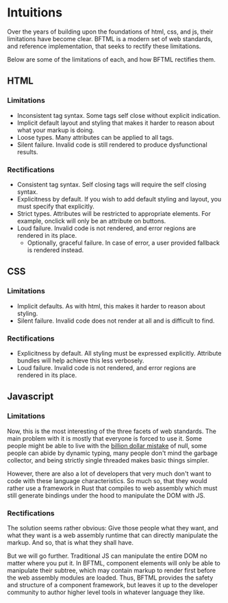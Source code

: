 # Intuitions
Over the years of building upon the foundations of html, css, and js, their limitations have become clear.
BFTML is a modern set of web standards, and reference implementation, that seeks to rectify these limitations.

Below are some of the limitations of each, and how BFTML rectifies them.

## HTML
### Limitations
- Inconsistent tag syntax. Some tags self close without explicit indication.
- Implicit default layout and styling that makes it harder to reason about what your markup is doing.
- Loose types. Many attributes can be applied to all tags.
- Silent failure. Invalid code is still rendered to produce dysfunctional results.
### Rectifications
- Consistent tag syntax. Self closing tags will require the self closing syntax.
- Explicitness by default. If you wish to add default styling and layout, you must specify that explicitly.
- Strict types. Attributes will be restricted to appropriate elements. For example, onclick will only be an attribute on buttons.
- Loud failure. Invalid code is not rendered, and error regions are rendered in its place.
  - Optionally, graceful failure. In case of error, a user provided fallback is rendered instead.

## CSS
### Limitations
- Implicit defaults. As with html, this makes it harder to reason about styling.
- Silent failure. Invalid code does not render at all and is difficult to find.
### Rectifications
- Explicitness by default. All styling must be expressed explicitly. Attribute bundles will help achieve this less verbosely.
- Loud failure. Invalid code is not rendered, and error regions are rendered in its place.

## Javascript
### Limitations
Now, this is the most interesting of the three facets of web standards. The main problem with it is mostly that everyone is forced to use it.
Some people might be able to live with the [billion dollar mistake](https://maximilianocontieri.com/null-the-billion-dollar-mistake) of null,
some people can abide by dynamic typing, many people don't mind the garbage collector, and being strictly single threaded makes basic things simpler.

However, there are also a lot of developers that very much don't want to code with these language characteristics.
So much so, that they would rather use a framework in Rust that compiles to web assembly which must still
generate bindings under the hood to manipulate the DOM with JS.

### Rectifications
The solution seems rather obvious: Give those people what they want, and what they want is a web assembly runtime that can directly manipulate the markup.
And so, that is what they shall have.

But we will go further. Traditional JS can manipulate the entire DOM no matter where you put it.
In BFTML, component elements will only be able to manipulate their subtree, which may contain markup to render first before the web assembly modules are loaded.
Thus, BFTML provides the safety and structure of a component framework, but leaves it up to the developer community to author higher level tools in whatever language they like.
